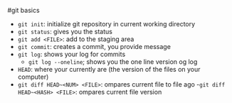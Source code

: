 #git basics

- `git init`: initialize git repository in current working directory
- `git status`: gives you the status
- `git add <FILE>`: add <FILE> to the staging area
- `git commit`: creates a commit, you provide message
- `git log`: shows your log for commits
   - `git log --oneline`; shows you the one line version og log
- `HEAD`: where your currently are (the version of the files on your computer)
- `git diff HEAD~<NUM> <FILE>`: ompares current file to file <NUM> ago
   -`git diff HEAD~<HASH> <FILE>`: ompares current file <HASH> version
